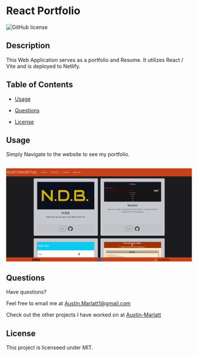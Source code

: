 # React Portfolio
![GitHub license](https://img.shields.io/badge/license-MIT-purple.svg)

## Description 

This Web Application serves as a portfolio and Resume. It utilizes React /  Vite and is deployed to Netlify.

## Table of Contents

* [Usage](#usage)

* [Questions](#questions)

* [License](#license)

## Usage

Simply Navigate to the website to see my portfolio.
##
![image](https://github.com/Austin-Marlatt/React-Portfolio/blob/main/src/assets/images/Portfolio.png)

## Questions

Have questions?

Feel free to email me at [Austin.Marlatt1@gmail.com](Austin.Marlatt1@gmail.com)

Check out the other projects I have worked on at [Austin-Marlatt](https://github.com/Austin-Marlatt/)

 ## License
  
  This project is licenseed under MIT.
